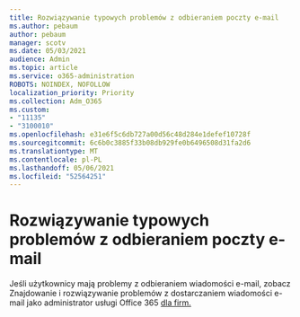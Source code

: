 ```yaml
---
title: Rozwiązywanie typowych problemów z odbieraniem poczty e-mail
ms.author: pebaum
author: pebaum
manager: scotv
ms.date: 05/03/2021
audience: Admin
ms.topic: article
ms.service: o365-administration
ROBOTS: NOINDEX, NOFOLLOW
localization_priority: Priority
ms.collection: Adm_O365
ms.custom:
- "11135"
- "3100010"
ms.openlocfilehash: e31e6f5c6db727a00d56c48d284e1defef10728f
ms.sourcegitcommit: 6c6b0c3885f33b08db929fe0b6496508d31fa2d6
ms.translationtype: MT
ms.contentlocale: pl-PL
ms.lasthandoff: 05/06/2021
ms.locfileid: "52564251"
---
```

# <a name="troubleshooting-common-email-receiving-issues"></a>Rozwiązywanie typowych problemów z odbieraniem poczty e-mail

Jeśli użytkownicy mają problemy z odbieraniem wiadomości e-mail, zobacz Znajdowanie i rozwiązywanie problemów z dostarczaniem wiadomości e-mail jako administrator usługi Office 365 [dla firm.](https://docs.microsoft.com/exchange/troubleshoot/email-delivery/email-delivery-issues)